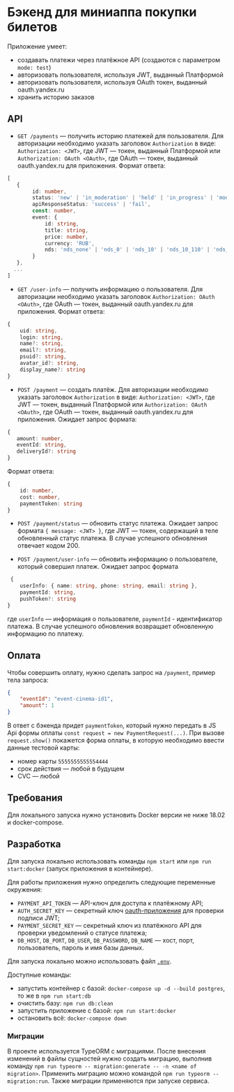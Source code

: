 # Бэкенд для миниаппа покупки билетов

Приложение умеет:
* создавать платежи через платёжное API (создаются с параметром `mode: test`)
* авторизовать пользователя, используя JWT, выданный Платформой
* авторизовать пользователя, используя OAuth токен, выданный oauth.yandex.ru
* хранить историю заказов

## API
* `GET /payments` — получить историю платежей для пользователя. Для авторизации необходимо указать заголовок `Authorization` в виде: `Authorization: <JWT>`, где JWT — токен, выданный Платформой или `Authorization: OAuth <OAuth>`, где OAuth — токен, выданный oauth.yandex.ru для приложения. Формат ответа: 
```ts
[
   {
        id: number,
        status: 'new' | 'in_moderation' | 'held' | 'in_progress' | 'moderation_negative' | 'in_cancel' | 'canceled' | 'rejected' | 'paid',
        apiResponseStatus: 'success' | 'fail',
        const: number,
        event: {
            id: string,
            title: string,
            price: number,
            currency: 'RUB',
            nds: 'nds_none' | 'nds_0' | 'nds_10' | 'nds_10_110' | 'nds_20' | 'nds_20_120'        
        }
   },
  ...
]
```

* `GET /user-info` — получить информацию о пользователя. Для авторизации необходимо указать заголовок `Authorization: OAuth <OAuth>`, где OAuth — токен, выданный oauth.yandex.ru для приложения. Формат ответа: 
```ts
{
    uid: string,
    login: string,
    name?: string,
    email?: string,
    psuid?: string,
    avatar_id?: string,
    display_name?: string
}
``` 

* `POST /payment` — создать платёж. Для авторизации необходимо указать заголовок `Authorization` в виде: `Authorization: <JWT>`, где JWT — токен, выданный Платформой или `Authorization: OAuth <OAuth>`, где OAuth — токен, выданный oauth.yandex.ru для приложения. Ожидает запрос формата:
 ```ts
{
    amount: number,
    eventId: string,
    deliveryId?: string
}
```
 Формат ответа:
```ts
{
    id: number,
    cost: number,
    paymentToken: string
}
```

* `POST /payment/status` — обновить статус платежа. Ожидает запрос формата `{ message: <JWT> }`, где JWT — токен, содержащий в теле обновленный статус платежа. В случае успешного обновления отвечает кодом 200.

* `POST /payment/user-info` — обновить информацию о пользователе, который совершил платеж.
Ожидает запрос формата
```ts
 {
    userInfo: { name: string, phone: string, email: string },
    paymentId: string,
    pushToken?: string
}
```
где `userInfo` — информация о пользователе, `paymentId` - идентификатор платежа.
В случае успешного обновления возвращает обновленную информацию по платежу.

## Оплата
Чтобы совершить оплату, нужно сделать запрос на `/payment`, пример тела запроса: 
```json
{
    "eventId": "event-cinema-id1",
    "amount": 1
}
```

В ответ с бэкенда придет `paymentToken`, который нужно передать в JS Api формы оплаты `const request = new PaymentRequest(...)`. При вызове `request.show()` покажется форма оплаты, в которую необходимо ввести данные тестовой карты:
* номер карты `5555555555554444`
* срок действия — любой в будущем
* CVC — любой

## Требования
Для локального запуска нужно установить Docker версии не ниже 18.02 и docker-compose.

## Разработка
Для запуска локально использовать команды `npm start` или `npm run start:docker` (запуск приложения в контейнере).

Для работы приложения нужно определить следующие переменные окружения:
* `PAYMENT_API_TOKEN` — API-ключ для доступа к платёжному API;
* `AUTH_SECRET_KEY` — секретный ключ [oauth-приложения](https://oauth.yandex.ru) для проверки подписи JWT;
* `PAYMENT_SECRET_KEY` — секретный ключ из платёжного API для проверки уведомлений о статусе платежа;
* `DB_HOST`, `DB_PORT`, `DB_USER`, `DB_PASSWORD`, `DB_NAME` — хост, порт, пользователь, пароль и имя базы данных.

Для запуска локально можно использовать файл [`.env`](https://www.npmjs.com/package/dotenv).

Доступные команды:
* запустить контейнер с базой: `docker-compose up -d --build postgres`, то же в `npm run start:db`
* очистить базу: `npm run db:clean`
* запустить приложение с базой: `npm run start:docker`
* остановить всё: `docker-compose down`

### Миграции
В проекте используется TypeORM с миграциями. После внесения изменений в файлы сущностей нужно создать миграцию, выполнив команду `npm run typeorm -- migration:generate -- -n <name of migration>`.
Применить миграцию можно командой `npm run typeorm -- migration:run`. Также миграции применяются при запуске сервиса.
